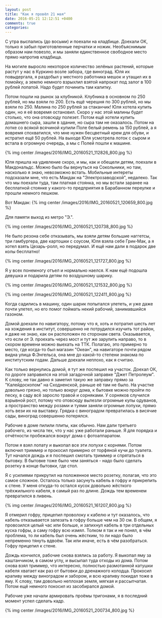 ```yaml
---
layout: post
title: "Как я провёл 21 мая"
date: 2016-05-21 12:12:51 +0400
comments: true
categories: 
---
```

С утра выспались (до восьми) и поехали на кладбище. Доехали ОК, только я забыл приготовленные перчатки и ножик. Необъяснимым образом нам повезло, и мы заняли единственное свободное место прямо напротив кладбища.

На могиле выросло некоторое количество зелёных растений, которые растут у нас в Куркино возле забора, где виноград. Юля их повыдергала, я раздобыл у местного работника мешок и утащил их в помойку, а землю немного взрыхлил взятой напрокат под залог в 100 рублей лопатой. Надо будет починить там калитку.

Потом пошли на рынок за клубникой. Клубника в основном по 250 рублей, но мы взяли по 200. Есть ещё черешня по 300 рублей, но мы взяли по 250. Малина по 250 рублей за стаканчик! Юля хотела купить один, но я её вовремя остановил. Скоро у нас этой малины будет столько, что она отовсюду полезет. Потом ещё хотели купить домашнего сыра, зашли в здание, но сыра там не оказалось. Потом на лотке со всякой всячиной купили Поле белый ремень за 150 рублей, а я вовремя спохватился, что мне нужен бесцветный крем для обуви, и истратил ещё 50 рублей. На выходе Юля усмотрела лоток с сыром и встала в огромную очередь, а мы с Полей пошли к машине.

{% img center /images/2016/IMG_20160521_112826_800.jpg %}

Юля пришла на удивление скоро, и мы, как и обещели детям, поехали в Макдональдс. Можно было бы вернуться на Сокольники, но там, насколько я знаю, невозможно встать. Мобильные интереты подсказали мне, что есть Макдак на "Электрозаводской", недалеко. Так что мы поехали туда, там платная стоянка, но мы встали заранее на бесплатной стоянке у какого-то предприятия в Барабанном переулке и прошли немного пешком.

Вот Макдак:
{% img center /images/2016/IMG_20160521_120659_800.jpg %}

Для памяти выход из метро "Э.".

{% img center /images/2016/IMG_20160521_120738_800.jpg %}

Не было резона себе отказывать, мы взяли детям большие наггетсы, три гамбургера, две картошки с соусом, Юля взяла себе Грик-Мак, а я хотел взять Цезарь-ролл, но передумал. И ещё нам дали в подарок две колы бесплатно! 

{% img center /images/2016/IMG_20160521_121727_800.jpg %}

Я у всех понемногу отъел и нормально наелся. К нам ещё подошла девушка и подарила детям по воздушному шарику.

{% img center /images/2016/IMG_20160521_121532_800.jpg %}

{% img center /images/2016/IMG_20160521_122411_800.jpg %}

Когда садились в машину, один шарик попытался улететь, и уже даже почти улетел, но его помог поймать некий рабочий, занимавшийся газоном.

Домой доехали по навигатору, потому что я, хоть и потратил шесть лет на хождения в институт, совершенно не потрудился изучить тот район, я даже не знаю, как он расположен по сторонам света. Оказывается, что если от Э. проехать через мост и тут же зарулить направо, то в скором времени можно выехать на ТТК. Полагаю, это примерно то место, где когда-то был магазин "Океан", на навигаторе почти рядом видна улица Ф.Энгельса, она мне до какой-то степени знакома по институтским годам. Дальше доехали неплохо, как я считаю.

Как только вернулись домой, я тут же поспешил на участок. Доехал ОК, по дороге заправился на этой загадочной заправке "Джет Петролеум". К слову, не так давно я заметил такую же заправку прямо за "Калейдоскопом" на Сходненской, раньше её там не было. На участке довольно грязно, но только вокруг дома, к бытовке можно пройти по песку, в саду всё заросло травой и сорняками. У сорняков случился взрывной рост, потому что отовсюду вылезли огромные купы одуванов, а пространство между розами и туями заняли огромные лопухи, прямо хоть вези их на выставку. Грядка с виноградом превратилась в висячие сады, виноград совершенно потерялся. 

Рабочие в доме пилили плиты, как обычно. Нам дали третьего рабочего, из числа тех, что у нас уже работали раньше. Я для порядка и отчётности пробежался вокруг дома с фотоаппаратом.

Потом я взял лопату и выкопал все эти лопухи с корнями. Потом включил триммер и прокосил примерно от торфяной кучи до туалета. Тут начался дождь и я поспешил смотать триммер и спрятаться в бытовку. В бытовке тоже было чем заняться - надо было сделать розетку в конце бытовки, где стол.

Я с усилиями прикрутил на положенное место розетку, полагая, что это самое сложное. Осталось только засунуть кабель в гофру и прикрепить к стене. У меня откуда-то остался кусок довольно жёсткого трёхжильного кабеля, в самый раз по длине. Дождь тем временем превратился в ливень.

{% img center /images/2016/IMG_20160521_161207_800.jpg %}

Я отмерил гофру, прицепил проволоку к кабелю и тут оказалось, что кабель отказывается залезать в гофру больше чем на 30 см. В общем, я провозился целый час или больше, и запихнул кабель в три отдельных куска гофры, а саму гофру всю измял. Толком я так и не понял, в чём проблема, то ли кабель был очень жёстким, то ли надо было непременно тянуть вдвоём. Так или иначе, есть в чём разобраться. Гофру прицепил к стене.

Дождь кончился, рабочие снова взялись за работу. Я выкопал яму за каштанчиком, в самом углу, и высыпал туда отходы из дома. Потом снова взял триммер, что интересно, полностью размотанной катушки кабеля хватает как раз от бытовки до дренажного колодца. Прокосил крапиву между виноградом и забором, и всю крапиву покидал тоже в яму. К слову, там довольно неплохая земля, мягкая и рассыпчатая. Потом ещё немного покосил из засобирался домой. 

Рабочие уже начали армировать проёмы тригонами, я в последний момент успел сделать кадр.

{% img center /images/2016/IMG_20160521_200734_800.jpg %}




